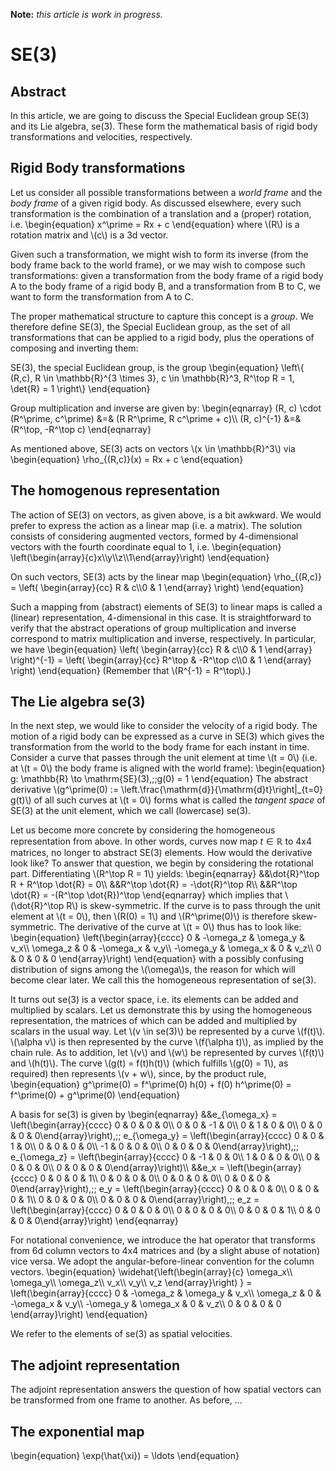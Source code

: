 __Note:__ _this article is work in progress._

SE(3)
=====

Abstract
--------
In this article, we are going to discuss the Special Euclidean group SE(3) and its Lie algebra, se(3). These form the mathematical basis of rigid body transformations and velocities, respectively.

Rigid Body transformations
--------------------------
Let us consider all possible transformations between a _world frame_ and the _body frame_ of a given rigid body. As discussed elsewhere, every such transformation is the combination of a translation and a (proper) rotation, i.e.
\begin{equation}
x^\prime = Rx + c
\end{equation}
where \\(R\\) is a rotation matrix and \\(c\\) is a 3d vector.

Given such a transformation, we might wish to form its inverse (from the body frame back to the world frame), or we may wish to compose such transformations: given a transformation from the body frame of a rigid body A to the body frame of a rigid body B, and a transformation from B to C, we want to form the transformation from A to C.

The proper mathematical structure to capture this concept is a _group_. We therefore define SE(3), the Special Euclidean group, as the set of all transformations that can be applied to a rigid body, plus the operations of composing and inverting them:

SE(3), the special Euclidean group, is the group
\begin{equation}
\left\\{ (R,c), R \in \mathbb{R}^{3 \times 3}, c \in \mathbb{R}^3, R^\top R = 1, \det{R} = 1 \right\\}
\end{equation}

Group multiplication and inverse are given by:
\begin{eqnarray}
(R, c) \cdot (R^\prime, c^\prime) &=& (R R^\prime, R c^\prime + c)\\\\
(R, c)^{-1} &=& (R^\top, -R^\top c)
\end{eqnarray}

As mentioned above, SE(3) acts on vectors \\(x \in \mathbb{R}^3\\) via
\begin{equation}
\rho_{(R,c)}(x) = Rx + c
\end{equation}

The homogenous representation
-----------------------------
The action of SE(3) on vectors, as given above, is a bit awkward. We would prefer to express the action as a linear map (i.e. a matrix). The solution consists of considering augmented vectors, formed by 4-dimensional vectors with the fourth coordinate equal to 1, i.e.
\begin{equation}
\left(\begin{array}{c}x\\\\y\\\\z\\\\1\end{array}\right)
\end{equation}

On such vectors, SE(3) acts by the linear map
\begin{equation}
\rho_{(R,c)} = \left( \begin{array}{cc} R & c\\\\0 & 1 \end{array} \right)
\end{equation}

Such a mapping from (abstract) elements of SE(3) to linear maps is called a (linear) representation, 4-dimensional in this case. It is straightforward to verify that the abstract operations of group multiplication and inverse correspond to matrix multiplication and inverse, respectively. In particular, we have
\begin{equation}
\left( \begin{array}{cc} R & c\\\\0 & 1 \end{array} \right)^{-1} =
\left( \begin{array}{cc} R^\top & -R^\top c\\\\0 & 1 \end{array} \right)
\end{equation}
(Remember that \\(R^{-1} = R^\top\\).)

The Lie algebra se(3)
---------------------
In the next step, we would like to consider the velocity of a rigid body. The motion of a rigid body can be expressed as a curve in SE(3) which gives the transformation from the world to the body frame for each instant in time. Consider a curve that passes through the unit element at time \\(t = 0\\) (i.e. at \\(t = 0\\) the body frame is aligned with the world frame):
\begin{equation}
g: \mathbb{R} \to \mathrm{SE}(3),\;\;g(0) = 1
\end{equation}
The abstract derivative \\(g^\prime(0) := \left.\frac{\mathrm{d}}{\mathrm{d}t}\right|\_{t=0} g(t)\\) of all such curves at \\(t = 0\\) forms what is called the _tangent space_ of SE(3) at the unit element, which we call (lowercase) se(3).

Let us become more concrete by considering the homogeneous representation from above. In other words, curves now map $t \in \mathbb{R}$ to 4x4 matrices, no longer to abstract SE(3) elements. How would the derivative look like? To answer that question, we begin by considering the rotational part. Differentiating \\(R^\top R = 1\\) yields:
\begin{eqnarray}
&&\dot{R}^\top R + R^\top \dot{R} = 0\\\\
&&R^\top \dot{R} = -\dot{R}^\top R\\\\
&&R^\top \dot{R} = -(R^\top \dot{R})^\top
\end{eqnarray}
which implies that \\(\dot{R}^\top R\\) is skew-symmetric. If the curve is to pass through the unit element at \\(t = 0\\), then \\(R(0) = 1\\) and \\(R^\prime(0)\\) is therefore skew-symmetric. The derivative of the curve at \\(t = 0\\) thus has to look like:
\begin{equation}
\left(\begin{array}{cccc}
0 & -\omega_z & \omega_y & v_x\\\\
\omega_z & 0 & -\omega_x & v_y\\\\
-\omega_y & \omega_x & 0 & v_z\\\\
0 & 0 & 0 & 0
\end{array}\right)
\end{equation}
with a possibly confusing distribution of signs among the \\(\omega\\)s, the reason for which will become clear later. We call this the homogeneous representation of se(3).

It turns out se(3) is a vector space, i.e. its elements can be added and multiplied by scalars. Let us demonstrate this by using the homogeneous representation, the matrices of which can be added and multiplied by scalars in the usual way. Let \\(v \in se(3)\\) be represented by a curve \\(f(t)\\). \\(\alpha v\\) is then represented by the curve \\(f(\alpha t)\\), as implied by the chain rule. As to addition, let \\(v\\) and \\(w\\) be represented by curves \\(f(t)\\) and \\(h(t)\\). The curve \\(g(t) = f(t)h(t)\\) (which fulfills \\(g(0) = 1\\), as required) then represents \\(v + w\\), since, by the product rule,
\begin{equation}
g^\prime(0) = f^\prime(0) h(0) + f(0) h^\prime(0) = f^\prime(0) + g^\prime(0)
\end{equation}

A basis for se(3) is given by
\begin{eqnarray}
&&e_{\omega_x} = \left(\begin{array}{cccc}
0 & 0 & 0 & 0\\\\
0 & 0 & -1 & 0\\\\
0 & 1 & 0 & 0\\\\
0 & 0 & 0 & 0\end{array}\right),\;\;
e_{\omega_y} = \left(\begin{array}{cccc}
0 & 0 & 1 & 0\\\\
0 & 0 & 0 & 0\\\\
-1 & 0 & 0 & 0\\\\
0 & 0 & 0 & 0\end{array}\right),\;\;
e_{\omega_z} = \left(\begin{array}{cccc}
0 & -1 & 0 & 0\\\\
1 & 0 & 0 & 0\\\\
0 & 0 & 0 & 0\\\\
0 & 0 & 0 & 0\end{array}\right)\\\\
&&e_x = \left(\begin{array}{cccc}
0 & 0 & 0 & 1\\\\
0 & 0 & 0 & 0\\\\
0 & 0 & 0 & 0\\\\
0 & 0 & 0 & 0\end{array}\right),\;\;
e_y = \left(\begin{array}{cccc}
0 & 0 & 0 & 0\\\\
0 & 0 & 0 & 1\\\\
0 & 0 & 0 & 0\\\\
0 & 0 & 0 & 0\end{array}\right),\;\;
e_z = \left(\begin{array}{cccc}
0 & 0 & 0 & 0\\\\
0 & 0 & 0 & 0\\\\
0 & 0 & 0 & 1\\\\
0 & 0 & 0 & 0\end{array}\right)
\end{eqnarray}

For notational convenience, we introduce the hat operator that transforms from 6d column vectors to 4x4 matrices and (by a slight abuse of notation) vice versa. We adopt the angular-before-linear convention for the column vectors.
\begin{equation}
\widehat{\left(\begin{array}{c}
\omega_x\\\\
\omega_y\\\\
\omega_z\\\\
v_x\\\\
v_y\\\\
v_z
\end{array}\right)
} = \left(\begin{array}{cccc}
0 & -\omega_z & \omega_y & v_x\\\\
\omega_z & 0 & -\omega_x & v_y\\\\
-\omega_y & \omega_x & 0 & v_z\\\\
0 & 0 & 0 & 0
\end{array}\right)
\end{equation}

We refer to the elements of se(3) as spatial velocities.

The adjoint representation
--------------------------
The adjoint representation answers the question of how spatial vectors can be transformed from one frame to another. As before, ...

The exponential map
-------------------
\begin{equation}
\exp(\hat{\xi}) = \ldots
\end{equation}
